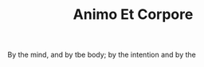 ---
title: Animo Et Corpore
letter: A
permalink: "/definitions/animo-et-corpore.html"
body: By the mind, and by tbe body; by the intention and by the
published_at: '2018-07-07'
source: Black's Law Dictionary
layout: post
---